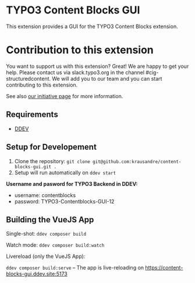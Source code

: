 
TYPO3 Content Blocks GUI
========================

This extension provides a GUI for the TYPO3 Content Blocks extension.


# Contribution to this extension

You want to support us with this extension? Great! We are happy to get your help. Please contact us
via slack.typo3.org in the channel #cig-structuredcontent. We will add you to our team and you can
start contributing to this extension.

See also [our initiative page](https://typo3.org/community/teams/typo3-development/initiatives/structured-content/) for more information.


## Requirements

* [DDEV](https://ddev.readthedocs.io/en/stable/)

## Setup for Developement

1. Clone the repository: `git clone git@github.com:krausandre/content-blocks-gui.git .`
2. Setup will run automatically on `ddev start`

**Username and pasword for TYPO3 Backend in DDEV:**

* username: contentblocks
* password: TYPO3-Contentblocks-GUI-12

## Building the VueJS App

Single-shot: `ddev composer build`

Watch mode: `ddev composer build:watch`

Livereload (only the VueJS App):

`ddev composer build:serve` – The app is live-reloading on https://content-blocks-gui.ddev.site:5173
